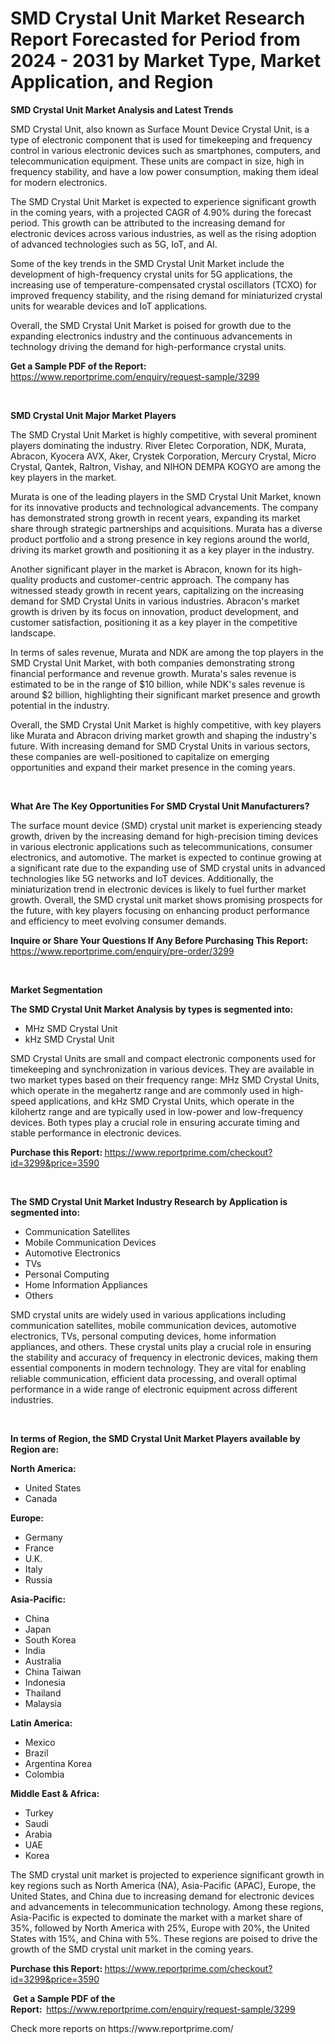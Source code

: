 <p><h1>SMD Crystal Unit Market Research Report Forecasted for Period from 2024 -  2031 by Market Type, Market Application, and Region</h1></p><p><strong>SMD Crystal Unit Market Analysis and Latest Trends</strong></p>
<p><p>SMD Crystal Unit, also known as Surface Mount Device Crystal Unit, is a type of electronic component that is used for timekeeping and frequency control in various electronic devices such as smartphones, computers, and telecommunication equipment. These units are compact in size, high in frequency stability, and have a low power consumption, making them ideal for modern electronics.</p><p>The SMD Crystal Unit Market is expected to experience significant growth in the coming years, with a projected CAGR of 4.90% during the forecast period. This growth can be attributed to the increasing demand for electronic devices across various industries, as well as the rising adoption of advanced technologies such as 5G, IoT, and AI.</p><p>Some of the key trends in the SMD Crystal Unit Market include the development of high-frequency crystal units for 5G applications, the increasing use of temperature-compensated crystal oscillators (TCXO) for improved frequency stability, and the rising demand for miniaturized crystal units for wearable devices and IoT applications.</p><p>Overall, the SMD Crystal Unit Market is poised for growth due to the expanding electronics industry and the continuous advancements in technology driving the demand for high-performance crystal units.</p></p>
<p><strong>Get a Sample PDF of the Report:&nbsp;</strong> <a href="https://www.reportprime.com/enquiry/request-sample/3299">https://www.reportprime.com/enquiry/request-sample/3299</a></p>
<p>&nbsp;</p>
<p><strong>SMD Crystal Unit Major Market Players</strong></p>
<p><p>The SMD Crystal Unit Market is highly competitive, with several prominent players dominating the industry. River Eletec Corporation, NDK, Murata, Abracon, Kyocera AVX, Aker, Crystek Corporation, Mercury Crystal, Micro Crystal, Qantek, Raltron, Vishay, and NIHON DEMPA KOGYO are among the key players in the market.</p><p>Murata is one of the leading players in the SMD Crystal Unit Market, known for its innovative products and technological advancements. The company has demonstrated strong growth in recent years, expanding its market share through strategic partnerships and acquisitions. Murata has a diverse product portfolio and a strong presence in key regions around the world, driving its market growth and positioning it as a key player in the industry.</p><p>Another significant player in the market is Abracon, known for its high-quality products and customer-centric approach. The company has witnessed steady growth in recent years, capitalizing on the increasing demand for SMD Crystal Units in various industries. Abracon's market growth is driven by its focus on innovation, product development, and customer satisfaction, positioning it as a key player in the competitive landscape.</p><p>In terms of sales revenue, Murata and NDK are among the top players in the SMD Crystal Unit Market, with both companies demonstrating strong financial performance and revenue growth. Murata's sales revenue is estimated to be in the range of $10 billion, while NDK's sales revenue is around $2 billion, highlighting their significant market presence and growth potential in the industry.</p><p>Overall, the SMD Crystal Unit Market is highly competitive, with key players like Murata and Abracon driving market growth and shaping the industry's future. With increasing demand for SMD Crystal Units in various sectors, these companies are well-positioned to capitalize on emerging opportunities and expand their market presence in the coming years.</p></p>
<p>&nbsp;</p>
<p><strong>What Are The Key Opportunities For SMD Crystal Unit Manufacturers?</strong></p>
<p><p>The surface mount device (SMD) crystal unit market is experiencing steady growth, driven by the increasing demand for high-precision timing devices in various electronic applications such as telecommunications, consumer electronics, and automotive. The market is expected to continue growing at a significant rate due to the expanding use of SMD crystal units in advanced technologies like 5G networks and IoT devices. Additionally, the miniaturization trend in electronic devices is likely to fuel further market growth. Overall, the SMD crystal unit market shows promising prospects for the future, with key players focusing on enhancing product performance and efficiency to meet evolving consumer demands.</p></p>
<p><strong>Inquire or Share Your Questions If Any Before Purchasing This Report:</strong> <a href="https://www.reportprime.com/enquiry/pre-order/3299">https://www.reportprime.com/enquiry/pre-order/3299</a></p>
<p>&nbsp;</p>
<p><strong>Market Segmentation</strong></p>
<p><strong>The SMD Crystal Unit Market Analysis by types is segmented into:</strong></p>
<p><ul><li>MHz SMD Crystal Unit</li><li>kHz SMD Crystal Unit</li></ul></p>
<p><p>SMD Crystal Units are small and compact electronic components used for timekeeping and synchronization in various devices. They are available in two market types based on their frequency range: MHz SMD Crystal Units, which operate in the megahertz range and are commonly used in high-speed applications, and kHz SMD Crystal Units, which operate in the kilohertz range and are typically used in low-power and low-frequency devices. Both types play a crucial role in ensuring accurate timing and stable performance in electronic devices.</p></p>
<p><strong>Purchase this Report:&nbsp;</strong><a href="https://www.reportprime.com/checkout?id=3299&price=3590">https://www.reportprime.com/checkout?id=3299&price=3590</a></p>
<p>&nbsp;</p>
<p><strong>The SMD Crystal Unit Market Industry Research by Application is segmented into:</strong></p>
<p><ul><li>Communication Satellites</li><li>Mobile Communication Devices</li><li>Automotive Electronics</li><li>TVs</li><li>Personal Computing</li><li>Home Information Appliances</li><li>Others</li></ul></p>
<p><p>SMD crystal units are widely used in various applications including communication satellites, mobile communication devices, automotive electronics, TVs, personal computing devices, home information appliances, and others. These crystal units play a crucial role in ensuring the stability and accuracy of frequency in electronic devices, making them essential components in modern technology. They are vital for enabling reliable communication, efficient data processing, and overall optimal performance in a wide range of electronic equipment across different industries.</p></p>
<p>&nbsp;</p>
<p><strong>In terms of Region, the SMD Crystal Unit Market Players available by Region are:</strong></p>
<p>
    <p> <strong> North America: </strong>
        <ul>
            <li>United States</li>
            <li>Canada</li>
        </ul>
        </p> 
    <p> <strong> Europe: </strong>
        <ul>
            <li>Germany</li>
            <li>France</li>
            <li>U.K.</li>
            <li>Italy</li>
            <li>Russia</li>
        </ul>
        </p> 
    <p> <strong> Asia-Pacific: </strong>
        <ul>
            <li>China</li>
            <li>Japan</li>
            <li>South Korea</li>
            <li>India</li>
            <li>Australia</li>
            <li>China Taiwan</li>
            <li>Indonesia</li>
            <li>Thailand</li>
            <li>Malaysia</li>
        </ul>
        </p> 
    <p> <strong> Latin America: </strong>
        <ul>
            <li>Mexico</li>
            <li>Brazil</li>
            <li>Argentina Korea</li>
            <li>Colombia</li>
        </ul>
        </p> 
    <p> <strong> Middle East & Africa: </strong>
        <ul>
            <li>Turkey</li>
            <li>Saudi</li>
            <li>Arabia</li>
            <li>UAE</li>
            <li>Korea</li>
        </ul>
    </p>
    </p>
<p><p>The SMD crystal unit market is projected to experience significant growth in key regions such as North America (NA), Asia-Pacific (APAC), Europe, the United States, and China due to increasing demand for electronic devices and advancements in telecommunication technology. Among these regions, Asia-Pacific is expected to dominate the market with a market share of 35%, followed by North America with 25%, Europe with 20%, the United States with 15%, and China with 5%. These regions are poised to drive the growth of the SMD crystal unit market in the coming years.</p></p>
<p><strong>Purchase this Report: </strong><a href="https://www.reportprime.com/checkout?id=3299&price=3590">https://www.reportprime.com/checkout?id=3299&price=3590</a></p>
<p>&nbsp;<strong>Get a Sample PDF of the Report:&nbsp;&nbsp;</strong><a href="https://www.reportprime.com/enquiry/request-sample/3299">https://www.reportprime.com/enquiry/request-sample/3299</a></p>
<p><strong></strong></p>
<p>Check more reports on https://www.reportprime.com/</p>